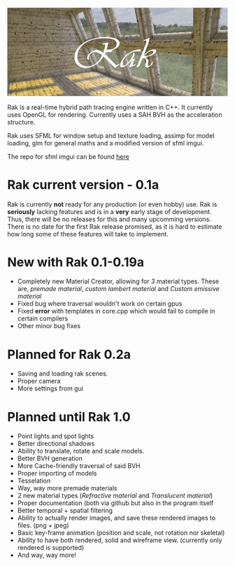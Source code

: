 ![screenshot](https://github.com/UglySwedishFish/Rak/blob/master/GUI/Welcome.png?raw=true)

Rak is a real-time hybrid path tracing engine written in C++. It currently uses OpenGL for rendering. Currently uses a SAH BVH as the acceleration structure.

Rak uses SFML for window setup and texture loading, assimp for model loading, glm for general maths and a modified version of sfml imgui. 

The repo for sfml imgui can be found [here](https://github.com/eliasdaler/imgui-sfml)

# Rak current version - 0.1a
Rak is currently **not** ready for any production (or even hobby) use. Rak is **seriously** lacking features and is in a **very** early stage of development. Thus, there will be no releases for this and many upcomming versions. There is no date for the first Rak release promised, as it is hard to estimate how long some of these features will take to implement. 

# New with Rak 0.1-0.19a
  - Completely new Material Creator, allowing for *3* material types. These are, *premade material*, *custom lambert material* and *Custom emissive material* 
  - Fixed bug where traversal wouldn't work on certain gpus
  - Fixed **error** with templates in core.cpp which would fail to compile in certain compilers
  - Other minor bug fixes
  
# Planned for Rak 0.2a 
  - Saving and loading rak scenes. 
  - Proper camera 
  - More settings from gui 
# Planned until Rak 1.0
  - Point lights and spot lights 
  - Better directional shadows 
  - Ability to translate, rotate and scale models. 
  - Better BVH generation 
  - More Cache-friendly traversal of said BVH
  - Proper importing of models 
  - Tesselation
  - Way, way more premade materials 
  - 2 new material types (*Refractive material* and *Translucent material*) 
  - Proper documentation (both via github but also in the program itself
  - Better temporal + spatial filtering
  - Ability to actually render images, and save these rendered images to files. (png + jpeg)
  - Basic key-frame animation (position and scale, not rotation nor skeletal) 
  - Ability to have both rendered, solid and wireframe view. (currently only rendered is supported) 
  - And way, way more!
